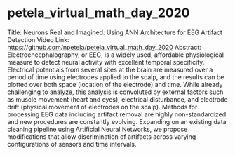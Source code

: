 # petela_virtual_math_day_2020
Title: Neurons Real and Imagined: Using ANN Architecture for EEG Artifact Detection
Video Link: https://github.com/npetela/petela_virtual_math_day_2020
Abstract: Electroencephalography, or EEG, is a widely used, affordable physiological measure to detect neural activity with excellent temporal specificity. Electrical potentials from several sites at the brain are measured over a period of time using electrodes applied to the scalp, and the results can be plotted over both space (location of the electrode) and time. While already challenging to analyze, this analysis is convoluted by external factors such as muscle movement (heart and eyes), electrical disturbance, and electrode drift (physical movement of electrodes on the scalp). Methods for processing EEG data including artifact removal are highly non-standardized and new procedures are constantly evolving. Expanding on an existing data cleaning pipeline using Artificial Neural Networks, we propose modifications that allow discrimination of artifacts across varying configurations of sensors and time intervals.
